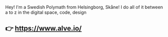 Hey!
I'm a Swedish Polymath from Helsingborg, Skåne!
I do all of it between a to z in the digital space, code, design

## 👉 https://www.alve.io/
